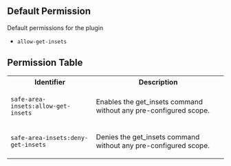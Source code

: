 ## Default Permission

Default permissions for the plugin

- `allow-get-insets`

## Permission Table

<table>
<tr>
<th>Identifier</th>
<th>Description</th>
</tr>


<tr>
<td>

`safe-area-insets:allow-get-insets`

</td>
<td>

Enables the get_insets command without any pre-configured scope.

</td>
</tr>

<tr>
<td>

`safe-area-insets:deny-get-insets`

</td>
<td>

Denies the get_insets command without any pre-configured scope.

</td>
</tr>
</table>
